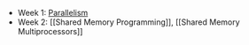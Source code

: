 - Week 1: [Parallelism](Parallelism.md)
- Week 2: [[Shared Memory Programming]], [[Shared Memory Multiprocessors]]